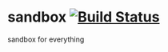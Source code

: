# sandbox [![Build Status](https://travis-ci.org/luics/sandbox.png)](https://travis-ci.org/luics/sandbox)
  


sandbox for everything
